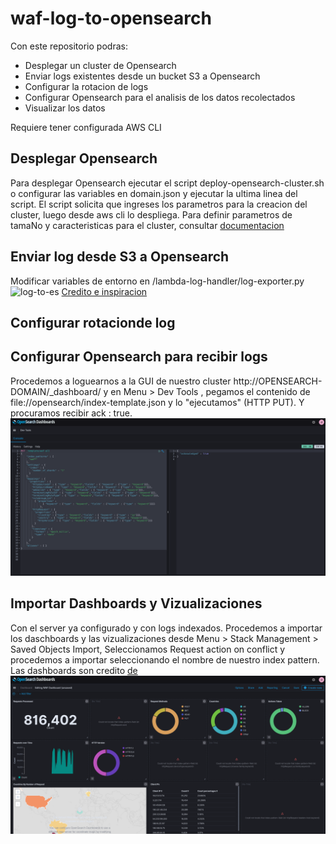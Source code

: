 # waf-log-to-opensearch

Con este repositorio podras:
- Desplegar un cluster de Opensearch
- Enviar logs existentes desde un bucket S3 a Opensearch
- Configurar la rotacion de logs
- Configurar Opensearch para el analisis de los datos recolectados
- Visualizar los datos

Requiere tener configurada AWS CLI 

## Desplegar Opensearch

Para desplegar Opensearch ejecutar el script deploy-opensearch-cluster.sh o configurar las variables en domain.json y ejecutar la ultima linea del script.
El script solicita que ingreses los parametros para la creacion del cluster, luego desde aws cli lo despliega.
Para definir parametros de tamaNo y caracteristicas para el cluster, consultar [documentacion](https://docs.aws.amazon.com/opensearch-service/latest/developerguide/sizing-domains.html)

## Enviar log desde S3 a Opensearch

Modificar variables de entorno en /lambda-log-handler/log-exporter.py
![log-to-es](https://raw.githubusercontent.com/miztiik/serverless-s3-to-elasticsearch-ingester/master/images/serverless-s3-to-es-ingester-valaxy-miztiik.png)
[Credito e inspiracion](https://github.com/miztiik/serverless-s3-to-elasticsearch-ingester)

## Configurar rotacionde log

## Configurar Opensearch para recibir logs

Procedemos a loguearnos a la GUI de nuestro cluster http://OPENSEARCH-DOMAIN/_dashboard/  y en Menu > Dev Tools , pegamos el contenido de file://opensearch/index-template.json y lo "ejecutamos" (HTTP PUT). Y procuramos recibir ack : true.
![devtool](https://raw.githubusercontent.com/dfdesa-dino/waf-log-to-opensearch/main/assets/Dev%20Tools%20OpenSearch.png?raw=true)

## Importar Dashboards y Vizualizaciones

Con el server ya configurado y con logs indexados. Procedemos a importar los daschboards y las vizualizaciones desde Menu > Stack Management > Saved Objects Import, Seleccionamos Request action on conflict y procedemos a importar seleccionando el nombre de nuestro index pattern.
Las dashboards son credito [de](https://github.com/aws-samples/aws-waf-ops-dashboards)
![dashboard](https://raw.githubusercontent.com/dfdesa-dino/waf-log-to-opensearch/main/assets/Dashboard%20OpenSearch.png?raw=true)


